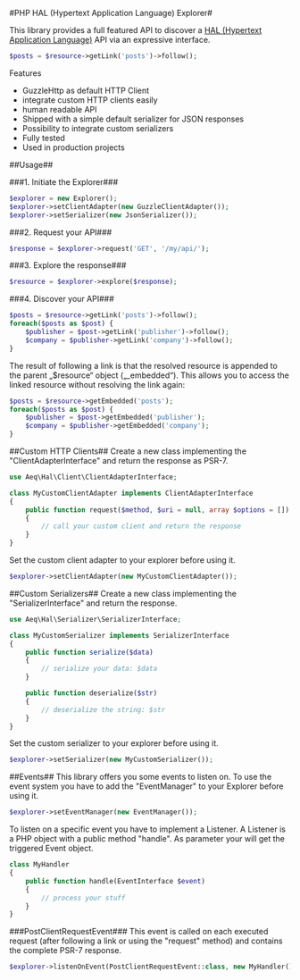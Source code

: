 #PHP HAL (Hypertext Application Language) Explorer#

This library provides a full featured API to discover a [HAL (Hypertext Application Language)](http://stateless.co/hal_specification.html) API via an expressive interface.

```php
$posts = $resource->getLink('posts')->follow();
```

Features
* GuzzleHttp as default HTTP Client
* integrate custom HTTP clients easily
* human readable API
* Shipped with a simple default serializer for JSON responses
* Possibility to integrate custom serializers
* Fully tested
* Used in production projects

##Usage##

###1. Initiate the Explorer###
```php
$explorer = new Explorer();
$explorer->setClientAdapter(new GuzzleClientAdapter());
$explorer->setSerializer(new JsonSerializer());
```

###2. Request your API###
```php
$response = $explorer->request('GET', '/my/api/');
```

###3. Explore the response###
```php
$resource = $explorer->explore($response);
```

###4. Discover your API###
```php
$posts = $resource->getLink('posts')->follow();
foreach($posts as $post) {
    $publisher = $post->getLink('publisher')->follow();
    $company = $publisher->getLink('company')->follow();
}
```
The result of following a link is that the resolved resource is appended to the parent „$resource“ object („_embedded“).
This allows you to access the linked resource without resolving the link again:
```php
$posts = $resource->getEmbedded('posts');
foreach($posts as $post) {
    $publisher = $post->getEmbedded('publisher');
    $company = $publisher->getEmbedded('company');
}
```

##Custom HTTP Clients##
Create a new class implementing the "ClientAdapterInterface" and return the response as PSR-7.
```php
use Aeq\Hal\Client\ClientAdapterInterface;

class MyCustomClientAdapter implements ClientAdapterInterface
{
    public function request($method, $uri = null, array $options = [])
    {
        // call your custom client and return the response
    }
}

```

Set the custom client adapter to your explorer before using it.

```php
$explorer->setClientAdapter(new MyCustomClientAdapter());
```

##Custom Serializers##
Create a new class implementing the "SerializerInterface" and return the response.
```php
use Aeq\Hal\Serializer\SerializerInterface;

class MyCustomSerializer implements SerializerInterface
{
    public function serialize($data)
    {
        // serialize your data: $data
    }

    public function deserialize($str)
    {
        // deserialize the string: $str
    }
}
```

Set the custom serializer to your explorer before using it.

```php
$explorer->setSerializer(new MyCustomSerializer());
```
##Events##
This library offers you some events to listen on. To use the event system you have to add the "EventManager" to your Explorer before using it.
```php
$explorer->setEventManager(new EventManager());
```

To listen on a specific event you have to implement a Listener. A Listener is a PHP object with a public method "handle".
As parameter your will get the triggered Event object.

```php
class MyHandler
{
    public function handle(EventInterface $event)
    {
        // process your stuff
    }
}
```
###PostClientRequestEvent###
This event is called on each executed request (after following a link or using the "request" method) and contains the complete PSR-7 response.
```php
$explorer->listenOnEvent(PostClientRequestEvent::class, new MyHandler());
```